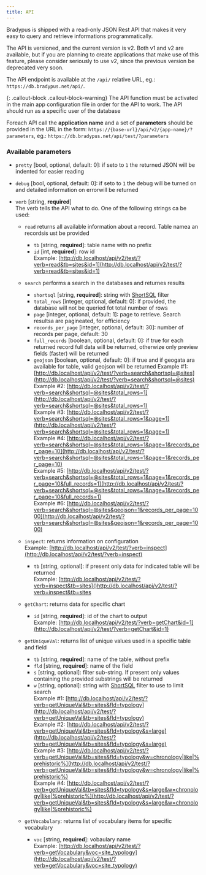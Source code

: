 ```yaml
---
title: API
---
```


Bradypus is shipped with a read-only JSON Rest API that makes it very easy to 
query and retrieve informations programmatically.

The API is versioned, and the current version is v2. Both v1 and v2 are
available, but if you are planning to create applications that make use
of this feature, please consider seriously to use v2, since the previous
version be deprecated very soon.

The API endpoint is available at the `/api/` relative URL, eg.:
`https://db.bradypus.net/api/`.

{: .callout-block .callout-block-warning}
The API function must be activated in the main app configuration file in order for the API to work. The API should run as a specific user of the database

Foreach API call the **application name**  and a set of **parameters** should be provided in the URL in the form: `https://{base-url}/api/v2/{app-name}/?parameters`, eg.: `https://db.bradypus.net/api/test/?parameters`

### Available parameters
- `pretty` [bool, optional, default: 0]: if seto to `1` the returned JSON will be indented for easier reading

- `debug` [bool, optional, default: 0]: if seto to `1` the debug will be turned on and detailed information on errorwill be returned

- `verb` [string, **required**]  
The verb tells the API what to do. One of the following strings ca be used:

  - `read` returns all available information about a record. Table namea an recordsis ust be provided
    - `tb` [string, **required**]: table name with no prefix
    - `id` [int, **required**]: row id  
    Example: [http://db.localhost/api/v2/test/?verb=read&tb=sites&id=1](http://db.localhost/api/v2/test/?verb=read&tb=sites&id=1)

  - `search` performs a search in the databases and returnes results
    - `shortsql` [string, **required**]: string with [ShortSQL](/api/shortsql) filter
    - `total_rows` [integer, optional, default: 0]: if provided, the database will not be queried fot total number of rows
    - `page` [integer, optional, default: 1]: page to retrieve. Search resultsa are pagineated, for efficiency
    - `records_per_page`  [integer, optional, default: 30]: number of records per page, default: 30
    - `full_records` [boolean, optional, default: 0]: if true for each returned record full data will be returned, otherwize only preview fields (faster) will be returned  
    - `geojson` [boolean, optional, default: 0]: if true and if geogata ara available for table, valid geojson will be returned
    Example #1: [http://db.localhost/api/v2/test/?verb=search&shortsql=@sites](http://db.localhost/api/v2/test/?verb=search&shortsql=@sites)  
    Example #2: [http://db.localhost/api/v2/test/?verb=search&shortsql=@sites&total_rows=1](http://db.localhost/api/v2/test/?verb=search&shortsql=@sites&total_rows=1)  
    Example #3: [http://db.localhost/api/v2/test/?verb=search&shortsql=@sites&total_rows=1&page=1](http://db.localhost/api/v2/test/?verb=search&shortsql=@sites&total_rows=1&page=1)  
    Example #4: [http://db.localhost/api/v2/test/?verb=search&shortsql=@sites&total_rows=1&page=1&records_per_page=10](http://db.localhost/api/v2/test/?verb=search&shortsql=@sites&total_rows=1&page=1&records_per_page=10)  
    Example #5: [http://db.localhost/api/v2/test/?verb=search&shortsql=@sites&total_rows=1&page=1&records_per_page=10&full_records=1](http://db.localhost/api/v2/test/?verb=search&shortsql=@sites&total_rows=1&page=1&records_per_page=10&full_records=1)  
    Example #6: [http://db.localhost/api/v2/test/?verb=search&shortsql=@sites&geojson=1&records_per_page=1000](http://db.localhost/api/v2/test/?verb=search&shortsql=@sites&geojson=1&records_per_page=1000)

  - `inspect`: returns information on configuration  
  Example: [http://db.localhost/api/v2/test/?verb=inspect](http://db.localhost/api/v2/test/?verb=inspect)
    - `tb` [string, optional]: if present only data for indicated table will be returned  
    Example: [http://db.localhost/api/v2/test/?verb=inspect&tb=sites]()http://db.localhost/api/v2/test/?verb=inspect&tb=sites
  
  - `getChart`: returns data for specific chart
    - `id` [string, **required**]: id of the chart to output  
    Example: [http://db.localhost/api/v2/test/?verb=getChart&id=1](http://db.localhost/api/v2/test/?verb=getChart&id=1)
  
  - `getUniqueVal`: returns list of unique values used in a specific table and field
    - `tb` [string, **required**]: name of the table, without prefix
    - `fld` [string, **required**]: name of the field
    - `s` [string, optional]: filter sub-string. If present only values containing the provided substrings will be returned
    - `w` [string, optional]: string with [ShortSQL](/api/shortsql) filter to use to limit search  
    Example #1: [http://db.localhost/api/v2/test/?verb=getUniqueVal&tb=sites&fld=typology](http://db.localhost/api/v2/test/?verb=getUniqueVal&tb=sites&fld=typology)  
    Example #2: [http://db.localhost/api/v2/test/?verb=getUniqueVal&tb=sites&fld=typology&s=large](http://db.localhost/api/v2/test/?verb=getUniqueVal&tb=sites&fld=typology&s=large)  
    Example #3: [http://db.localhost/api/v2/test/?verb=getUniqueVal&tb=sites&fld=typology&w=chronology|like|%prehistoric%](http://db.localhost/api/v2/test/?verb=getUniqueVal&tb=sites&fld=typology&w=chronology|like|%prehistoric%)  
    Example #4: [http://db.localhost/api/v2/test/?verb=getUniqueVal&tb=sites&fld=typology&s=large&w=chronology|like|%prehistoric%](http://db.localhost/api/v2/test/?verb=getUniqueVal&tb=sites&fld=typology&s=large&w=chronology|like|%prehistoric%)  
  
  - `getVocabulary`: returns list of vocabulary items for specific vocabulary
    - `voc` [string, **required**]: vobaulary name  
    Example: [http://db.localhost/api/v2/test/?verb=getVocabulary&voc=site_typology](http://db.localhost/api/v2/test/?verb=getVocabulary&voc=site_typology)

